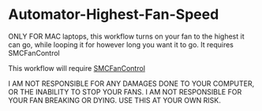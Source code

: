 Automator-Highest-Fan-Speed
===========================

ONLY FOR MAC laptops, this workflow turns on your fan to the highest it can go, while looping it for however long you want it to go. It requires SMCFanControl

This workflow will require [SMCFanControl](http://www.macupdate.com/app/mac/23049/smcfancontrol)

I AM NOT RESPONSIBLE FOR ANY DAMAGES DONE TO YOUR COMPUTER, OR THE INABILITY TO STOP YOUR FANS. I AM NOT RESPONSIBLE FOR YOUR FAN BREAKING OR DYING. USE THIS AT YOUR OWN RISK.
